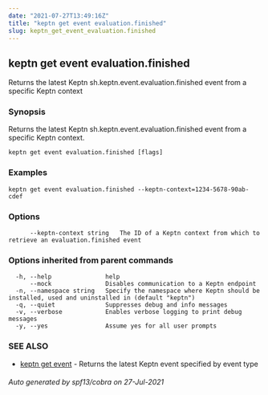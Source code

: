 ```yaml
---
date: "2021-07-27T13:49:16Z"
title: "keptn get event evaluation.finished"
slug: keptn_get_event_evaluation.finished
---
```

## keptn get event evaluation.finished

Returns the latest Keptn sh.keptn.event.evaluation.finished event from a specific Keptn context

### Synopsis

Returns the latest Keptn sh.keptn.event.evaluation.finished event from a specific Keptn context.

```
keptn get event evaluation.finished [flags]
```

### Examples

```
keptn get event evaluation.finished --keptn-context=1234-5678-90ab-cdef
```

### Options

```
      --keptn-context string   The ID of a Keptn context from which to retrieve an evaluation.finished event
```

### Options inherited from parent commands

```
  -h, --help               help
      --mock               Disables communication to a Keptn endpoint
  -n, --namespace string   Specify the namespace where Keptn should be installed, used and uninstalled in (default "keptn")
  -q, --quiet              Suppresses debug and info messages
  -v, --verbose            Enables verbose logging to print debug messages
  -y, --yes                Assume yes for all user prompts
```

### SEE ALSO

* [keptn get event](../keptn_get_event/)	 - Returns the latest Keptn event specified by event type

###### Auto generated by spf13/cobra on 27-Jul-2021

